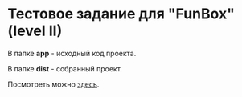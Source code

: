 # Тестовое задание для "FunBox" (level II)

В папке **app** - исходный код проекта.

В папке **dist** - собранный проект.

Посмотреть можно [здесь](https://baskinbask.github.io/projects/fbox/).
